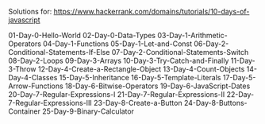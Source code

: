 Solutions for: https://www.hackerrank.com/domains/tutorials/10-days-of-javascript

01-Day-0-Hello-World
02-Day-0-Data-Types
03-Day-1-Arithmetic-Operators
04-Day-1-Functions
05-Day-1-Let-and-Const
06-Day-2-Conditional-Statements-If-Else
07-Day-2-Conditional-Statements-Switch
08-Day-2-Loops
09-Day-3-Arrays
10-Day-3-Try-Catch-and-Finally
11-Day-3-Throw
12-Day-4-Create-a-Rectangle-Object
13-Day-4-Count-Objects
14-Day-4-Classes
15-Day-5-Inheritance
16-Day-5-Template-Literals
17-Day-5-Arrow-Functions
18-Day-6-Bitwise-Operators
19-Day-6-JavaScript-Dates
20-Day-7-Regular-Expressions-I
21-Day-7-Regular-Expressions-II
22-Day-7-Regular-Expressions-III
23-Day-8-Create-a-Button
24-Day-8-Buttons-Container
25-Day-9-Binary-Calculator